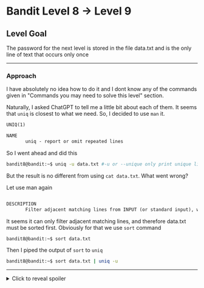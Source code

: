 # Bandit Level 8 → Level 9
## Level Goal
The password for the next level is stored in the file data.txt and is the only line of text that occurs only once
***
### Approach
I have absolutely no idea how to do it and I dont know any of the commands given in "Commands you may need to solve this level" section. 

Naturally, I asked ChatGPT to tell me a little bit about each of them. It seems that `uniq` is closest to what we need. So, I decided to use `man` it. 

```markdown
UNIQ(1)                                                                             

NAME
       uniq - report or omit repeated lines
```
So I went ahead and did this
```bash
bandit8@bandit:~$ uniq -u data.txt #-u or --unique only print unique lines
```
But the result is no different from using `cat data.txt`. What went wrong?

Let use man again
```markdown

DESCRIPTION
       Filter adjacent matching lines from INPUT (or standard input), writing to OUTPUT (or standard output).
```
It seems it can only filter adjacent matching lines, and therefore data.txt must be sorted first. Obviously for that we use `sort` command 

```bash
bandit8@bandit:~$ sort data.txt
```
Then I piped the output of `sort` to `uniq` 
```bash
bandit8@bandit:~$ sort data.txt | uniq -u
```
***
<details>
  <summary>Click to reveal spoiler</summary>

  The password is 4CKMh1JI91bUIZZPXDqGanal4xvAg0JM
</details>

